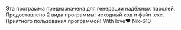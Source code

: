 Эта программа предназначена для генерации надёжных паролей. Предоставлено 2 вида программы: исходный код и файл .exe. Приятного пользования программой! 
With love❤️ 
Nik-610
